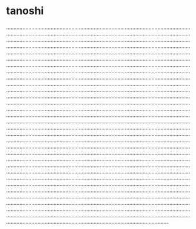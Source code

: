 # tanoshi

.................................................................................................................................................................................................................................................................................................................................................................................................................................................................................................................................................................................................................................................................................................................................................................................................................................................................................................................................................................................................................................................................................................................................................................................................................................................................................................................................................................................................................................................................................................................................................................................................................................................................................................................................................................................................................................................................................................................................................................................................................................................................................................................................................................................................................................................................................................................................................................................................................................................................................................................................................................................................................................................................................................................................................................................................................................................................................................................................................................................................................................................................................................................................................................................................................................................................................................................................................................................................................................................................................................................................................................................................................................................................................................................................................................................................................................................................................................................................................................................................................................................................................................................